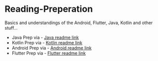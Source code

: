 # Reading-Preperation
Basics and understandings of the Android, Flutter, Java, Kotlin and other stuff...

- Java Prep via - [Java readme link]
- Kotlin Prep via - [Kotlin readme link]
- Android Prep via - [Android readme link]
- Flutter Prep via - [Flutter readme link]

[Java readme link]:<https://github.com/parthdave93/Reading-Preperation/blob/master/Java/README.md>
[Kotlin readme link]:<https://github.com/parthdave93/Reading-Preperation/blob/master/kotlin/README.md>
[Android readme link]:<https://github.com/parthdave93/Reading-Preperation/blob/master/Android/README.md>
[Flutter readme link]:<https://github.com/parthdave93/Reading-Preperation/blob/master/Flutter/README.md>
